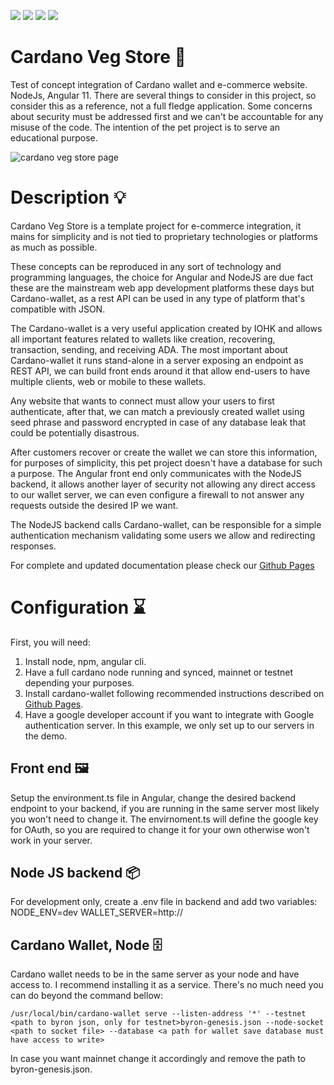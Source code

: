 ![](https://img.shields.io/badge/Angular-11-informational?style=flat&logo=Angular&logoColor=white&color=fc3903)
![](https://img.shields.io/badge/Bootstrap-5-informational?style=flat&color=03cafc)
![](https://img.shields.io/badge/NodeJS-14-informational?style=flat&color=03fc1c)
![](https://img.shields.io/badge/CardanoWallet-v20210611-informational?style=flat&color=fc03f4)

# Cardano Veg Store 🌽
Test of concept integration of Cardano wallet and e-commerce website. NodeJs, Angular 11. There are several things to consider in this project, so consider this as a reference, not a full fledge application. Some concerns about security must be addressed first and we can't be accountable for any misuse of the code. The intention of the pet project is to serve an educational purpose.

![cardano veg store page](https://raw.githubusercontent.com/cheffNFT/cardano-vegstore/main/docs/homepage.png)

# Description 💡
Cardano Veg Store is a template project for e-commerce integration, it mains for simplicity and is not tied to proprietary technologies or platforms as much as possible.

These concepts can be reproduced in any sort of technology and programming languages, the choice for Angular and NodeJS are due fact these are the mainstream web app development platforms these days but Cardano-wallet, as a rest API can be used in any type of platform that's compatible with JSON.

The Cardano-wallet is a very useful application created by IOHK and allows all important features related to wallets like creation, recovering, transaction, sending, and receiving ADA.
The most important about Cardano-wallet it runs stand-alone in a server exposing an endpoint as REST API, we can build front ends around it that allow end-users to have multiple clients, web or mobile to these wallets.

Any website that wants to connect must allow your users to first authenticate, after that, we can match a previously created wallet using seed phrase and password encrypted in case of any database leak that could be potentially disastrous.

After customers recover or create the wallet we can store this information, for purposes of simplicity, this pet project doesn't have a database for such a purpose.
The Angular front end only communicates with the NodeJS backend, it allows another layer of security not allowing any direct access to our wallet server, we can even configure a firewall to not answer any requests outside the desired IP we want.

The NodeJS backend calls Cardano-wallet, can be responsible for a simple authentication mechanism validating some users we allow and redirecting responses.

For complete and updated documentation please check our [Github Pages](https://cheffnft.github.io/cardano-vegstore/)

# Configuration ⌛️
First, you will need:

1. Install node, npm, angular cli.
1. Have a full cardano node running and synced, mainnet or testnet depending your purposes.
2. Install cardano-wallet following recommended instructions described on [Github Pages](https://cheffnft.github.io/cardano-vegstore/).
3. Have a google developer account if you want to integrate with Google authentication server. In this example, we only set up to our servers in the demo.

## Front end 🖼

Setup the environment.ts file in Angular, change the desired backend endpoint to your backend, if you are running in the same server most likely you won't need to change it.
The envirnoment.ts will define the google key for OAuth, so you are required to change it for your own otherwise won't work in your server.

## Node JS backend 📦

For development only, create a .env file in backend and add two variables:
NODE_ENV=dev
WALLET_SERVER=http://<server and port of the cardano-wallet>

## Cardano Wallet, Node 🗄

Cardano wallet needs to be in the same server as your node and have access to. I recommend installing it as a service. There's no much need you can do beyond the command bellow:

```
/usr/local/bin/cardano-wallet serve --listen-address '*' --testnet <path to byron json, only for testnet>byron-genesis.json --node-socket <path to socket file> --database <a path for wallet save database must have access to write>
```

In case you want mainnet change it accordingly and remove the path to byron-genesis.json.
